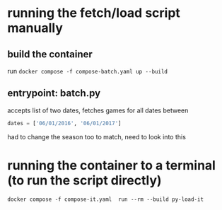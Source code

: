 # running the fetch/load script manually
## build the container
run `docker compose -f compose-batch.yaml up --build`
## entrypoint: batch.py
accepts list of two dates, fetches games for all dates between
```python
dates = ['06/01/2016', '06/01/2017']
```
had to change the season too to match, need to look into this

# running the container to a terminal (to run the script directly)
`docker compose -f compose-it.yaml  run --rm --build py-load-it`
